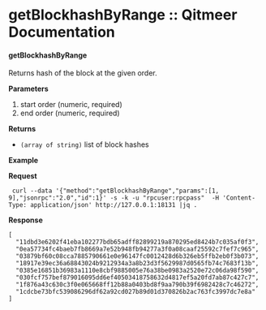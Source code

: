 # getBlockhashByRange :: Qitmeer Documentation

#### getBlockhashByRange <a href="#getblockhashbyrange" id="getblockhashbyrange"></a>

Returns hash of the block at the given order.

**Parameters**

1. start order (numeric, required)
2. end order (numeric, required)

**Returns**

* `(array of string)` list of block hashes

**Example**

**Request**

```
 curl --data '{"method":"getBlockhashByRange","params":[1, 9],"jsonrpc":"2.0","id":1}' -s -k -u "rpcuser:rpcpass"  -H 'Content-Type: application/json' http://127.0.0.1:18131 |jq .
```

**Response**

```
[
  "11dbd3e6202f41eba102277bdb65adff82899219a870295ed8424b7c035af0f3",
  "0ea57734fc4baeb7fb8669a7e52b948fb94277a3f0a08caaf25592c7fef7c965",
  "03879bf60c08cca7885790661e0e96147fc0012428d6b326eb5ffb2eb0f3b073",
  "18917e39ec36a68843024b9212934a3a8b23d3f5629987d0565fb74c7683f13b",
  "0385e16851b36983a1110e8cbf9885005e76a38be0983a2520e72c06da98f590",
  "030fcf757bef879016095dd6ef40503418758632d4817ef5a20fd7ab87c427c7",
  "1f876a43c630c3f0e065668ff12b88a0403bd8f9aa790b39f6982428c7c46272",
  "1cdcbe73bfc539086296df62a92cd027b89d01d370826b2ac763fc3997dc7e8a"
]
```
